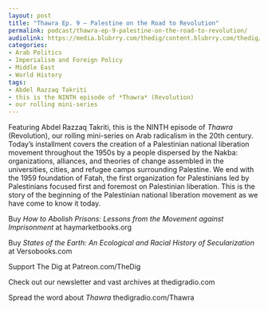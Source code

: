 ```yaml
---
layout: post
title: "Thawra Ep. 9 – Palestine on the Road to Revolution"
permalink: podcast/thawra-ep-9-palestine-on-the-road-to-revolution/
audiolink: https://media.blubrry.com/thedig/content.blubrry.com/thedig/The_Dig-EP_444-Takriti.mp3
categories:
- Arab Politics
- Imperialism and Foreign Policy
- Middle East
- World History
tags:
- Abdel Razzaq Takriti
- this is the NINTH episode of *Thawra* (Revolution)
- our rolling mini-series
---
```


Featuring Abdel Razzaq Takriti, this is the NINTH episode of *Thawra* (Revolution), our rolling mini-series on Arab radicalism in the 20th century. Today’s installment covers the creation of a Palestinian national liberation movement throughout the 1950s by a people dispersed by the Nakba: organizations, alliances, and theories of change assembled in the universities, cities, and refugee camps surrounding Palestine. We end with the 1959 foundation of Fatah, the first organization for Palestinians led by Palestinians focused first and foremost on Palestinian liberation. This is the story of the beginning of the Palestinian national liberation movement as we have come to know it today. 

Buy *How to Abolish Prisons: Lessons from the Movement against Imprisonment* at haymarketbooks.org 

Buy *States of the Earth: An Ecological and Racial History of Secularization* at Versobooks.com 

Support The Dig at Patreon.com/TheDig

Check out our newsletter and vast archives at thedigradio.com

Spread the word about *Thawra* thedigradio.com/Thawra

